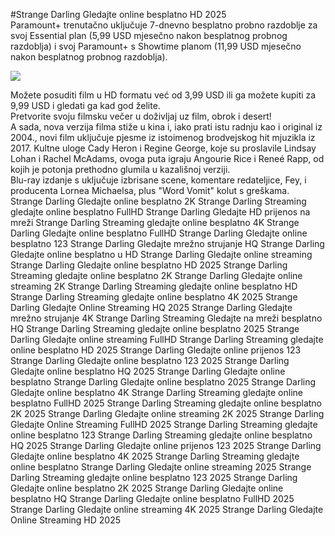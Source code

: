 #Strange Darling Gledajte online besplatno HD 2025  
Paramount+ trenutačno uključuje 7-dnevno besplatno probno razdoblje za svoj Essential plan (5,99 USD mjesečno nakon besplatnog probnog razdoblja) i svoj Paramount+ s Showtime planom (11,99 USD mjesečno nakon besplatnog probnog razdoblja).  
  
[![](https://i.imgur.com/qSNzIqt.png)](https://movie.rssnews.media/hgeNjqYvM.php)  
  
Možete posuditi film u HD formatu već od 3,99 USD ili ga možete kupiti za 9,99 USD i gledati ga kad god želite.  
Pretvorite svoju filmsku večer u doživljaj uz film, obrok i desert!  
A sada, nova verzija filma stiže u kina i, iako prati istu radnju kao i original iz 2004., novi film  uključuje pjesme iz istoimenog brodvejskog hit mjuzikla iz 2017. Kultne uloge Cady Heron i Regine George, koje su proslavile Lindsay Lohan i Rachel McAdams, ovoga puta igraju Angourie Rice i Reneé Rapp, od kojih je potonja prethodno glumila u kazališnoj verziji.  
Blu-ray izdanje s uključuje izbrisane scene, komentare redateljice, Fey, i producenta Lornea Michaelsa, plus "Word Vomit" kolut s greškama.  
Strange Darling Gledajte online besplatno 2K
Strange Darling Streaming gledajte online besplatno FullHD
Strange Darling Gledajte HD prijenos na mreži
Strange Darling Streaming gledajte online besplatno 4K
Strange Darling Gledajte online besplatno FullHD
Strange Darling Gledajte online besplatno 123
Strange Darling Gledajte mrežno strujanje HQ
Strange Darling Gledajte online besplatno u HD
Strange Darling Gledajte online streaming
Strange Darling Gledajte online besplatno HD 2025
Strange Darling Streaming gledajte online besplatno 2K
Strange Darling Gledajte online streaming 2K
Strange Darling Streaming gledajte online besplatno HD
Strange Darling Streaming gledajte online besplatno 4K 2025
Strange Darling Gledajte Online Streaming HQ 2025
Strange Darling Gledajte mrežno strujanje 4K
Strange Darling Streaming Gledajte na mreži besplatno HQ
Strange Darling Streaming gledajte online besplatno 2025
Strange Darling Gledajte online streaming FullHD
Strange Darling Streaming gledajte online besplatno HD 2025
Strange Darling Gledajte online prijenos 123
Strange Darling Gledajte online besplatno 123 2025
Strange Darling Gledajte online besplatno HQ 2025
Strange Darling Gledajte online besplatno
Strange Darling Gledajte online besplatno 2025
Strange Darling Gledajte online besplatno 4K
Strange Darling Streaming gledajte online besplatno FullHD 2025
Strange Darling Streaming gledajte online besplatno 2K 2025
Strange Darling Gledajte online streaming 2K 2025
Strange Darling Gledajte Online Streaming FullHD 2025
Strange Darling Streaming gledajte online besplatno 123
Strange Darling Streaming gledajte online besplatno HQ 2025
Strange Darling Gledajte online prijenos 123 2025
Strange Darling Gledajte online besplatno 4K 2025
Strange Darling Streaming gledajte online besplatno
Strange Darling Gledajte online streaming 2025
Strange Darling Streaming gledajte online besplatno 123 2025
Strange Darling Gledajte online besplatno 2K 2025
Strange Darling Gledajte online besplatno HQ
Strange Darling Gledajte online besplatno FullHD 2025
Strange Darling Gledajte online streaming 4K 2025
Strange Darling Gledajte Online Streaming HD 2025